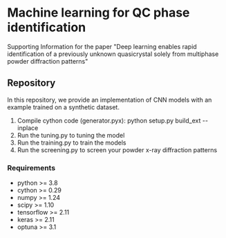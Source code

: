 # Machine learning for QC phase identification

Supporting Information for the paper "Deep learning enables rapid identification of a previously unknown quasicrystal solely from multiphase powder diffraction patterns"

## Repository
In this repository, we provide an implementation of CNN models with an example trained on a synthetic dataset.

1. Compile cython code (generator.pyx): python setup.py build_ext --inplace
2. Run the tuning.py to tuning the model
3. Run the training.py to train the models
4. Run the screening.py to screen your powder x-ray diffraction patterns

### Requirements
- python >= 3.8
- cython >= 0.29
- numpy >= 1.24
- scipy >= 1.10
- tensorflow >= 2.11
- keras >= 2.11
- optuna >= 3.1

